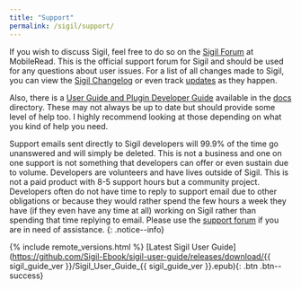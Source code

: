 ```yaml
---
title: "Support"
permalink: /sigil/support/
---
```


If you wish to discuss Sigil, feel free to do so on the [Sigil Forum](https://www.mobileread.com/forums/forumdisplay.php?f=203) at MobileRead. This is the official support forum for Sigil and should be used for any questions about user issues. For a list of all changes made to Sigil, you can view the [Sigil Changelog](https://github.com/Sigil-Ebook/Sigil/blob/master/ChangeLog.txt) or even track [updates](https://github.com/Sigil-Ebook/Sigil/commits/master) as they happen.

Also, there is a [User Guide and Plugin Developer Guide](https://github.com/Sigil-Ebook/Sigil/tree/master/docs) available in the [docs](https://github.com/Sigil-Ebook/Sigil/tree/master/docs) directory. These may not always be up to date but should provide some level of help too. I highly recommend looking at those depending on what you kind of help you need.

Support emails sent directly to Sigil developers will 99.9% of the time go unanswered and will simply be deleted. This is not a business and one on one support is not something that developers can offer or even sustain due to volume. Developers are volunteers and have lives outside of Sigil. This is not a paid product with 8-5 support hours but a community project. Developers often do not have time to reply to support email due to other obligations or because they would rather spend the few hours a week they have (if they even have any time at all) working on Sigil rather than spending that time replying to email. Please use the [support forum](https://www.mobileread.com/forums/forumdisplay.php?f=203) if you are in need of assistance.
{: .notice--info}

{% include remote_versions.html %}
[Latest Sigil User Guide](https://github.com/Sigil-Ebook/sigil-user-guide/releases/download/{{ sigil_guide_ver }}/Sigil_User_Guide_{{ sigil_guide_ver }}.epub){: .btn .btn--success}
